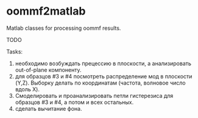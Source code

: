 # oommf2matlab
Matlab classes for processing oommf results.

TODO

Tasks:
1) необходимо возбуждать прецессию в плоскости, а анализировать out-of-plane компоненту.
2) для образцов #3 и #4 посмотреть распределение мод в плоскости (Y,Z). Выборку делать по координатам (частота, волновое число вдоль X).
3) Смоделировать и проанализировать петли гистерезиса для образцов #3 и #4, а потом и всех остальных. 
4) сделать вычитание фона.
